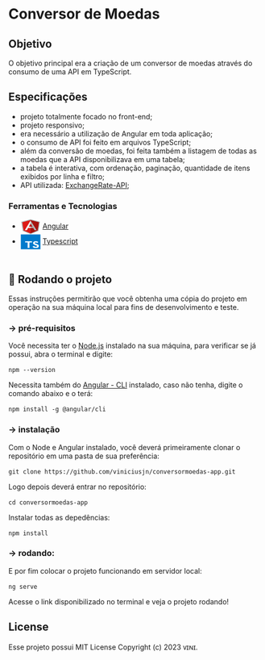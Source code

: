 # Conversor de Moedas

## Objetivo
O objetivo principal era a criação de um conversor de moedas através do consumo de uma API em TypeScript.

## Especificações
- projeto totalmente focado no front-end;
- projeto responsivo;
- era necessário a utilização de Angular em toda aplicação;
- o consumo de API foi feito em arquivos TypeScript;
- além da conversão de moedas, foi feita também a listagem de todas as moedas que a API disponibilizava em uma tabela;
- a tabela é interativa, com ordenação, paginação, quantidade de itens exibidos por linha e filtro;
- API utilizada: [ExchangeRate-API](https://www.exchangerate-api.com/);

### Ferramentas e Tecnologias

* <img align="center" alt="Angular" height="30" width="40" href="#" src="https://raw.githubusercontent.com/devicons/devicon/1119b9f84c0290e0f0b38982099a2bd027a48bf1/icons/angularjs/angularjs-original.svg"> [Angular](https://angular.io/)
* <img align="center" alt="TypeScript" height="30" width="40" href="#" src="https://raw.githubusercontent.com/devicons/devicon/1119b9f84c0290e0f0b38982099a2bd027a48bf1/icons/typescript/typescript-original.svg"> [Typescript](https://www.typescriptlang.org/) 
<br><br>



## 🚀 Rodando o projeto

Essas instruções permitirão que você obtenha uma cópia do projeto em operação na sua máquina local para fins de desenvolvimento e teste.

### -> pré-requisitos

Você necessita ter o [Node.js](https://nodejs.org/en) instalado na sua máquina, para verificar se já possui, abra o terminal e digite:

```
npm --version
```

Necessita também do [Angular - CLI](https://angular.io/cli) instalado, caso não tenha, digite o comando abaixo e o terá:

```
npm install -g @angular/cli
```

### -> instalação

Com o Node e Angular instalado, você deverá primeiramente clonar o repositório em uma pasta de sua preferência:

```
git clone https://github.com/viniciusjn/conversormoedas-app.git
```

Logo depois deverá entrar no repositório:

```
cd conversormoedas-app
```

Instalar todas as depedências:

```
npm install
```

### -> rodando:

E por fim colocar o projeto funcionando em servidor local:

```
ng serve
```

Acesse o link disponibilizado no terminal e veja o projeto rodando!

## License
Esse projeto possui MIT License Copyright (c) 2023 ᴠɪɴɪ. 
